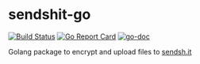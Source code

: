 # sendshit-go

[![Build Status](https://travis-ci.com/shitty-inc/sendshit-go.svg?branch=master)](https://travis-ci.com/shitty-inc/sendshit-go)
[![Go Report Card](https://goreportcard.com/badge/github.com/shitty-inc/sendshit-go)](https://goreportcard.com/report/github.com/shitty-inc/sendshit-go)
[![go-doc](https://godoc.org/github.com/shitty-inc/sendshit-go?status.svg)](https://godoc.org/github.com/shitty-inc/sendshit-go)

Golang package to encrypt and upload files to [sendsh.it](https://sendsh.it/)
